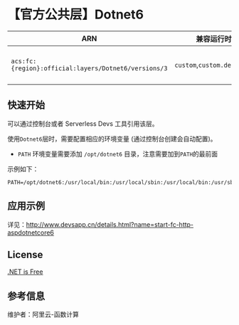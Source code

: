 
# 【官方公共层】Dotnet6

| ARN  |  兼容运行时  | 版本 |
|------|------|--------|
| `acs:fc:{region}:official:layers/Dotnet6/versions/3` | `custom`,`custom.debian10`   | ASP.NET Core Runtime 6.0.5 |

## 快速开始

可以通过控制台或者 Serverless Devs 工具引用该层。

使用`Dotnet6`层时，需要配置相应的环境变量 (通过控制台创建会自动配置)。

- `PATH` 环境变量需要添加 `/opt/dotnet6` 目录，注意需要加到`PATH`的最前面

示例如下：

```shell
PATH=/opt/dotnet6:/usr/local/bin:/usr/local/sbin:/usr/local/bin:/usr/sbin:/usr/bin:/sbin:/bin:/opt/bin
```

## 应用示例

详见：<http://www.devsapp.cn/details.html?name=start-fc-http-aspdotnetcore6>

## License

[.NET is Free](https://dotnet.microsoft.com/en-us/platform/free)

## 参考信息

维护者：阿里云-函数计算
